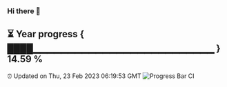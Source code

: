 ### Hi there 👋
⏳ Year progress { ████▁▁▁▁▁▁▁▁▁▁▁▁▁▁▁▁▁▁▁▁▁▁▁▁▁▁ } 14.59 %
---
⏰ Updated on Thu, 23 Feb 2023 06:19:53 GMT
![Progress Bar CI](https://github.com/liununu/liununu/workflows/Progress%20Bar%20CI/badge.svg)
